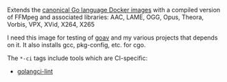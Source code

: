 Extends the [canonical Go language Docker images](https://hub.docker.com/_/golang/)
with a compiled version of FFMpeg and associated libraries:
AAC, LAME, OGG, Opus, Theora, Vorbis, VPX, XVid, X264, X265

I need this image for testing of [goav](https://github.com/amarburg/goav)
and my various projects that depends on it.
It also installs gcc, pkg-config, etc. for cgo.

The `*-ci` tags include tools which are CI-specific:

  * [golangci-lint](https://github.com/golangci/golangci-lint)
